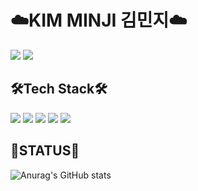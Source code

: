 <!---
Min-ji99/Min-ji99 is a ✨ special ✨ repository because its `README.md` (this file) appears on your GitHub profile.
You can click the Preview link to take a look at your changes.
--->
# ☁️KIM MINJI 김민지☁️
 <a href="https://velog.io/@min-ji99" target="_blank"><img src="https://img.shields.io/badge/Velog-20C997?style=flat-square&logo=Velog&logoColor=white"/></a>
 <a href="https://www.instagram.com/minj____i_1223" target="_blank"><img src="https://img.shields.io/badge/Instagram-E4405F?style=flat-square&logo=Instagram&logoColor=white"/></a>

## 🛠Tech Stack🛠
<img src="https://img.shields.io/badge/MySQL-4479A1?style=flat-square&logo=MySQL&logoColor=black"> <img src="https://img.shields.io/badge/Javascript-F7DF1E?style=flat-square&logo=JavaScript&logoColor=black"> <img src="https://img.shields.io/badge/JAVA-1C9AD6?style=flat-square&logoColor=black"> <img src="https://img.shields.io/badge/Python-3776AB?style=flat-square&logo=Python&logoColor=black">
<img src="https://img.shields.io/badge/Spring-6DB33F?style=flat-square&logo=Spring&logoColor=black">

## 🌿STATUS🌿
![Anurag's GitHub stats](https://github-readme-stats.vercel.app/api?username=Min-ji99&show_icons=true&theme=radical)
